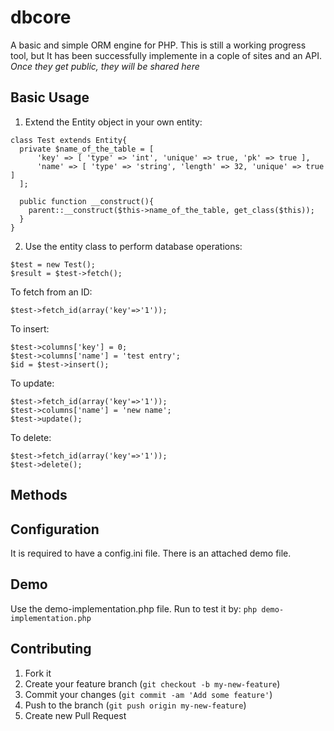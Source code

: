 dbcore
======
A basic and simple ORM engine for PHP. This is still a working progress tool, but It has been successfully implemente in a cople of sites and an API. *Once they get public, they will be shared here*

## Basic Usage
1. Extend the Entity object in your own entity:
```
class Test extends Entity{
  private $name_of_the_table = [
      'key' => [ 'type' => 'int', 'unique' => true, 'pk' => true ],
      'name' => [ 'type' => 'string', 'length' => 32, 'unique' => true ]
  ];

  public function __construct(){
    parent::__construct($this->name_of_the_table, get_class($this));
  }
}
```
2. Use the entity class to perform database operations:
```
$test = new Test();
$result = $test->fetch();
```
To fetch from an ID:
```
$test->fetch_id(array('key'=>'1'));
```
To insert:
```
$test->columns['key'] = 0;
$test->columns['name'] = 'test entry';
$id = $test->insert();
```
To update:
```
$test->fetch_id(array('key'=>'1'));
$test->columns['name'] = 'new name';
$test->update();
```
To delete:
```
$test->fetch_id(array('key'=>'1'));
$test->delete();
```
## Methods

## Configuration
It is required to have a config.ini file. There is an attached demo file.

## Demo
Use the demo-implementation.php file. Run to test it by:
``` php demo-implementation.php ```

## Contributing

1. Fork it
2. Create your feature branch (`git checkout -b my-new-feature`)
3. Commit your changes (`git commit -am 'Add some feature'`)
4. Push to the branch (`git push origin my-new-feature`)
5. Create new Pull Request
